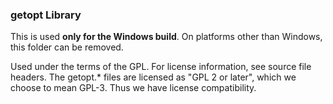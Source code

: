 ### getopt Library

This is used **only for the Windows build**. On platforms other than Windows, this folder can be removed.

Used under the terms of the GPL. For license information, see source file headers.
The getopt.* files are licensed as "GPL 2 or later", which we choose to mean GPL-3. Thus we have license compatibility.
